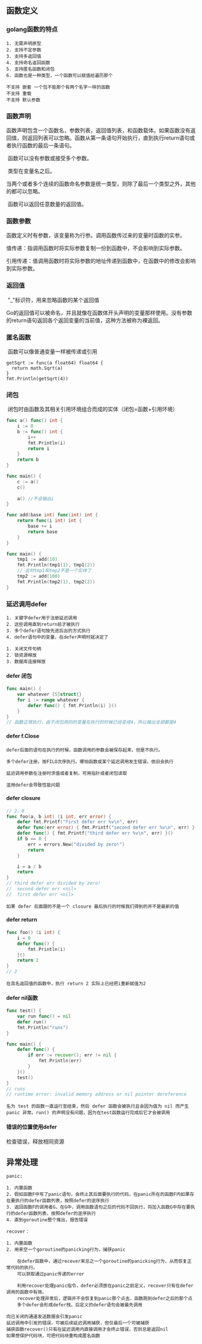 ## 函数定义

### golang函数的特点

```
1. 无需声明原型
2. 支持不定参数
3. 支持多返回值
4. 支持命名返回函数
5. 支持匿名函数和闭包
6. 函数也是一种类型，一个函数可以赋值给遍历那个

不支持 嵌套 一个包不能那个有两个名字一样的函数
不支持 重载
不支持 默认参数
```

### 函数声明

​	函数声明包含一个函数名，参数列表，返回值列表，和函数载体。如果函数没有返回值，则返回列表可以忽略。函数从第一条语句开始执行，直到执行return语句或者执行函数的最后一条语句。

​	函数可以没有参数或接受多个参数。

​	类型在变量名之后。

​	当两个或者多个连续的函数命名参数是统一类型，则除了最后一个类型之外，其他的都可以忽略。

​	函数可以返回任意数量的返回值。

### 函数参数

​	函数定义时有参数，该变量称为行参。调用函数传过来的变量时函数的实参。

​	值传递：指调用函数时将实际参数复制一份到函数中，不会影响到实际参数。

​	引用传递：值调用函数时将实际参数的地址传递到函数中，在函数中的修改会影响到实际参数。

### 返回值

​	"_"标识符，用来忽略函数的某个返回值

​	Go的返回值可以被命名，并且就像在函数体开头声明的变量那样使用。没有参数的return语句返回各个返回变量的当前值，这种方法被称为裸返回。

### 匿名函数

​	函数可以像普通变量一样被传递或引用

```
getSqrt := func(a float64) float64 {
  return math.Sqrt(a)
}
fmt.Println(getSqrt(4))
```

### 闭包

​	闭包时由函数及其相关引用环境组合而成的实体（闭包=函数+引用环境）	

```go
func a() func() int {
    i := 0
    b := func() int {
        i++
        fmt.Println(i)
        return i
    }
    return b
}

func main() {
    c := a()
    c()
    
    a() //不会输出i
}

```

```go
func add(base int) func(int) int {
    return func(i int) int {
        base += i
        return base
    }
}

func main() {
    tmp1 := add(10)
    fmt.Println(tmp1(1), tmp1(2))
    // 此时tmp1和tmp2不是一个实体了
    tmp2 := add(100)
    fmt.Println(tmp2(1), tmp2(2))
}
```

### 延迟调用defer

```
1. 关键字defer用于注册延迟调用
2. 这些调用直到return前才被执行
3. 多个defer语句按先进后出的方式执行
4. defer语句中的变量，在defer声明时就决定了
```

```
1. 关闭文件句柄
2. 锁资源释放
3. 数据库连接释放
```
#### defer 闭包

```go
func main() {
    var whatever [5]struct{}
    for i := range whatever {
        defer func() { fmt.Println(i) }()
    }
} 
// 函数正常执行，由于闭包用的的变量在执行的时候已经变成4，所以输出全部都是4
```

#### defer f.Close

```
defer后面的语句在执行的时候，函数调用的参数会被保存起来，但是不执行。

多个defer注册，按FILO次序执行。哪怕函数或某个延迟调用发生错误，依旧会执行

延迟调用参数在注册时求值或者复制，可用指针或者闭包读取

滥用defer会导致性能问题
```

#### defer closure

```go
// 2，0
func foo(a, b int) (i int, err error) {
    defer fmt.Printf("first defer err %v\n", err)
    defer func(err error) { fmt.Printf("second defer err %v\n", err) }(err)
    defer func() { fmt.Printf("third defer err %v\n", err) }()
    if b == 0 {
        err = errors.New("divided by zero!")
        return
    }

    i = a / b
    return
}
// third defer err divided by zero!
//  second defer err <nil>
//  first defer err <nil>
```

```
如果 defer 后面跟的不是一个 closure 最后执行的时候我们得到的并不是最新的值
```

#### defer return

```go
func foo() (i int) {
    i = 0
    defer func() {
        fmt.Println(i)
    }()
    return 2
}
// 2
```

```
在具名返回值的函数中，执行 return 2 实际上已经把i重新赋值为2
```

#### defer nil函数

```go
func test() {
    var run func() = nil
    defer run()
    fmt.Println("runs")
}

func main() {
    defer func() {
        if err := recover(); err != nil {
            fmt.Println(err)
        }
    }()
    test()
} 
// runs
// runtime error: invalid memory address or nil pointer dereference
```

```
名为 test 的函数一直运行至结束，然后 defer 函数会被执行且会因为值为 nil 而产生 panic 异常。run() 的声明没有问题，因为在test函数运行完成后它才会被调用
```

#### 错误的位置使用defer

检查错误，释放相同资源

## 异常处理

```
panic:

1. 内置函数
2. 假如函数F中写了panic语句，会终止其后面要执行的代码，在panic所在的函数F内如果存在要执行的defer函数列表，按照defer的逆序执行
3. 返回函数F的调用者G，在G中，调用函数语句之后的代码不回执行，将加入函数G中存在要执行的defer函数列表，按照defer的逆序执行
4. 直到goroutine整个推出，报告错误
```

```
recover：

1. 内置函数
2. 用来空一个goroutine的panicking行为，捕获panic

 	在defer函数中，通过recever来总之一个goroutine的panicking行为，从而恢复正常代码的执行。
 	可以获取通过panic传递的error
```

```
	利用recover处理panic指令，defer必须放在panic之前定义，recover只有在defer调用的函数中有效。
	recover处理异常后，逻辑并不会恢复到panic那个点去，函数跑到defer之后的那个点
	多个defer会形成defer栈，后定义的defer语句会被最先调用
```

```
向已关闭的通道发送数据会引发panic
延迟调用中引发的错误，可被后续延迟调用捕获，但仅最后一个可被捕获
捕获函数recover()只有在延迟调用内直接调用才会终止错误，否则总是返回nil
如果想保护代码块，可把代码块重构成匿名函数

```
